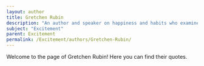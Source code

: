 ```yaml
---
layout: author
title: Gretchen Rubin
description: "An author and speaker on happiness and habits who examines how excitement affects our daily lives and choices."
subject: "Excitement"
parent: Excitement
permalink: /Excitement/authors/Gretchen-Rubin/
---
```


Welcome to the page of Gretchen Rubin! Here you can find their quotes.

